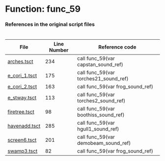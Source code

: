 # Function: func_59
### References in the original script files

#

| File | Line Number | Reference code |
| --- | --- | --- |
| [arches.tsct](../../../out/arches.tsct#L234) | 234 | call func_59(var capstan_sound_ref) |
| [e_cori_1.tsct](../../../out/e_cori_1.tsct#L175) | 175 | call func_59(var torches21_sound_ref) |
| [e_cori_2.tsct](../../../out/e_cori_2.tsct#L163) | 163 | call func_59(var frog_sound_ref) |
| [e_stway.tsct](../../../out/e_stway.tsct#L113) | 113 | call func_59(var torches2_sound_ref) |
| [firetree.tsct](../../../out/firetree.tsct#L98) | 98 | call func_59(var boothiss_sound_ref) |
| [havenadd.tsct](../../../out/havenadd.tsct#L285) | 285 | call func_59(var hgull1_sound_ref) |
| [screen6.tsct](../../../out/screen6.tsct#L201) | 201 | call func_59(var demobeam_sound_ref) |
| [swamp3.tsct](../../../out/swamp3.tsct#L82) | 82 | call func_59(var frog_sound_ref) |
